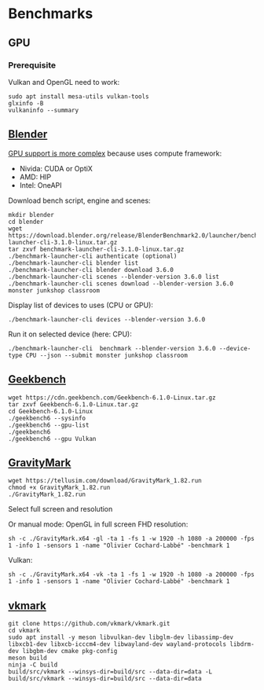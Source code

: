 # Benchmarks

## GPU

### Prerequisite

Vulkan and OpenGL need to work:

```
sudo apt install mesa-utils vulkan-tools
glxinfo -B
vulkaninfo --summary
```

## [Blender](https://opendata.blender.org/)

[GPU support is more complex](https://docs.blender.org/manual/en/latest/render/cycles/gpu_rendering.html) because uses compute framework:
- Nivida: CUDA or OptiX
- AMD: HIP
- Intel: OneAPI

Download bench script, engine and scenes:
```
mkdir blender
cd blender
wget https://download.blender.org/release/BlenderBenchmark2.0/launcher/benchmark-launcher-cli-3.1.0-linux.tar.gz
tar zxvf benchmark-launcher-cli-3.1.0-linux.tar.gz
./benchmark-launcher-cli authenticate (optional)
./benchmark-launcher-cli blender list
./benchmark-launcher-cli blender download 3.6.0
./benchmark-launcher-cli scenes --blender-version 3.6.0 list
./benchmark-launcher-cli scenes download --blender-version 3.6.0 monster junkshop classroom
```

Display list of devices to uses (CPU or GPU):
```
./benchmark-launcher-cli devices --blender-version 3.6.0
```

Run it on selected device (here: CPU):
```
./benchmark-launcher-cli  benchmark --blender-version 3.6.0 --device-type CPU --json --submit monster junkshop classroom
```

## [Geekbench](https://www.geekbench.com/)

```
wget https://cdn.geekbench.com/Geekbench-6.1.0-Linux.tar.gz
tar zxvf Geekbench-6.1.0-Linux.tar.gz
cd Geekbench-6.1.0-Linux
./geekbench6 --sysinfo
./geekbench6 --gpu-list
./geekbench6
./geekbench6 --gpu Vulkan
```

## [GravityMark](https://gravitymark.tellusim.com/)

```
wget https://tellusim.com/download/GravityMark_1.82.run
chmod +x GravityMark_1.82.run
./GravityMark_1.82.run
```
Select full screen and resolution

Or manual mode:
OpenGL in full screen FHD resolution:
```
sh -c ./GravityMark.x64 -gl -ta 1 -fs 1 -w 1920 -h 1080 -a 200000 -fps 1 -info 1 -sensors 1 -name "Olivier Cochard-Labbé" -benchmark 1
```

Vulkan:
```
sh -c ./GravityMark.x64 -vk -ta 1 -fs 1 -w 1920 -h 1080 -a 200000 -fps 1 -info 1 -sensors 1 -name "Olivier Cochard-Labbé" -benchmark 1
```

## [vkmark](https://github.com/vkmark/vkmark)

```
git clone https://github.com/vkmark/vkmark.git
cd vkmark
sudo apt install -y meson libvulkan-dev libglm-dev libassimp-dev libxcb1-dev libxcb-icccm4-dev libwayland-dev wayland-protocols libdrm-dev libgbm-dev cmake pkg-config
meson build
ninja -C build
build/src/vkmark --winsys-dir=build/src --data-dir=data -L
build/src/vkmark --winsys-dir=build/src --data-dir=data
```

